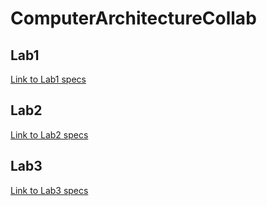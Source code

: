 # ComputerArchitectureCollab

## Lab1
[Link to Lab1 specs](http://users.csc.calpoly.edu/~jseng/Fall15/lab1/lab1.html)

## Lab2
[Link to Lab2 specs](http://users.csc.calpoly.edu/~jseng/Fall15/lab2/lab2.html)

## Lab3
[Link to Lab3 specs](http://users.csc.calpoly.edu/~jseng/Fall15/lab2/lab3.html)

